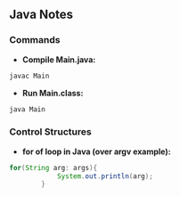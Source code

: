 ## Java Notes
### Commands
- **Compile Main.java:**
```sh
javac Main
```
- **Run Main.class:**
```sh
java Main
```
### Control Structures
- **for of loop in Java (over argv example):**
```java
for(String arg: args){
            System.out.println(arg);
        }
```